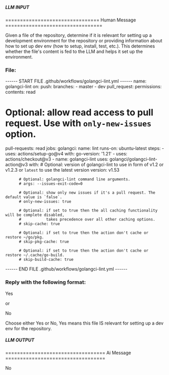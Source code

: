 ##### LLM INPUT #####
================================ Human Message =================================

Given a file of the repository, determine if it is relevant for setting up a development environment for the repository or providing information about how to set up dev env (how to setup, install, test, etc.). This determines whether the file's content is fed to the LLM and helps it set up the environment.

### File:
------ START FILE .github/workflows/golangci-lint.yml ------
name: golangci-lint
on:
  push:
    branches:
    - master
    - dev
  pull_request:
permissions:
  contents: read
  # Optional: allow read access to pull request. Use with `only-new-issues` option.
  pull-requests: read
jobs:
  golangci:
    name: lint
    runs-on: ubuntu-latest
    steps:
      - uses: actions/setup-go@v4
        with:
          go-version: '1.21'
      - uses: actions/checkout@v3
      - name: golangci-lint
        uses: golangci/golangci-lint-action@v3
        with:
          # Optional: version of golangci-lint to use in form of v1.2 or v1.2.3 or `latest` to use the latest version
          version: v1.53

          # Optional: golangci-lint command line arguments.
          # args: --issues-exit-code=0

          # Optional: show only new issues if it's a pull request. The default value is `false`.
          # only-new-issues: true

          # Optional: if set to true then the all caching functionality will be complete disabled,
          #           takes precedence over all other caching options.
          # skip-cache: true

          # Optional: if set to true then the action don't cache or restore ~/go/pkg.
          # skip-pkg-cache: true

          # Optional: if set to true then the action don't cache or restore ~/.cache/go-build.
          # skip-build-cache: true

------ END FILE .github/workflows/golangci-lint.yml ------

### Reply with the following format:

<rel>Yes</rel>

or

<rel>No</rel>

Choose either Yes or No, Yes means this file IS relevant for setting up a dev env for the repository.

##### LLM OUTPUT #####
================================== Ai Message ==================================

<rel>No</rel>